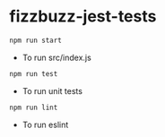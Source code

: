 # fizzbuzz-jest-tests

```bash
npm run start
```

* To run src/index.js

```bash
npm run test
```

* To run unit tests

```bash
npm run lint
```

* To run eslint
